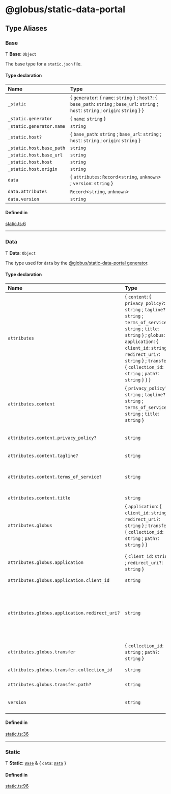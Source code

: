 # @globus/static-data-portal

## Type Aliases

### Base

Ƭ **Base**: `Object`

The base type for a `static.json` file.

#### Type declaration

| Name | Type |
| :------ | :------ |
| `_static` | \{ `generator`: \{ `name`: `string`  } ; `host?`: \{ `base_path`: `string` ; `base_url`: `string` ; `host`: `string` ; `origin`: `string`  }  } |
| `_static.generator` | \{ `name`: `string`  } |
| `_static.generator.name` | `string` |
| `_static.host?` | \{ `base_path`: `string` ; `base_url`: `string` ; `host`: `string` ; `origin`: `string`  } |
| `_static.host.base_path` | `string` |
| `_static.host.base_url` | `string` |
| `_static.host.host` | `string` |
| `_static.host.origin` | `string` |
| `data` | \{ `attributes`: `Record`\<`string`, `unknown`\> ; `version`: `string`  } |
| `data.attributes` | `Record`\<`string`, `unknown`\> |
| `data.version` | `string` |

#### Defined in

[static.ts:6](https://github.com/globus/static-data-portal/blob/a31cee6/utils/static.ts#L6)

___

### Data

Ƭ **Data**: `Object`

The type used for `data` by the [@globus/static-data-portal generator](https://github.com/globus/static-data-portal).

#### Type declaration

| Name | Type | Description |
| :------ | :------ | :------ |
| `attributes` | \{ `content`: \{ `privacy_policy?`: `string` ; `tagline?`: `string` ; `terms_of_service?`: `string` ; `title`: `string`  } ; `globus`: \{ `application`: \{ `client_id`: `string` ; `redirect_uri?`: `string`  } ; `transfer`: \{ `collection_id`: `string` ; `path?`: `string`  }  }  } | - |
| `attributes.content` | \{ `privacy_policy?`: `string` ; `tagline?`: `string` ; `terms_of_service?`: `string` ; `title`: `string`  } | - |
| `attributes.content.privacy_policy?` | `string` | A privacy policy to be rendered at `/privacy-policy`. This is especially useful for associating the published URL with your registered Globus Auth application. |
| `attributes.content.tagline?` | `string` | - |
| `attributes.content.terms_of_service?` | `string` | Terms and conditions to be rendered at `/terms-and-conditions`. This is especially useful for associating the published URL with your registered Globus Auth application. |
| `attributes.content.title` | `string` | The title of the research data portal. |
| `attributes.globus` | \{ `application`: \{ `client_id`: `string` ; `redirect_uri?`: `string`  } ; `transfer`: \{ `collection_id`: `string` ; `path?`: `string`  }  } | - |
| `attributes.globus.application` | \{ `client_id`: `string` ; `redirect_uri?`: `string`  } | Information about your registered Globus Auth Application (Client) **`See`** https://docs.globus.org/api/auth/developer-guide/#developing-apps |
| `attributes.globus.application.client_id` | `string` | The UUID of the client application. |
| `attributes.globus.application.redirect_uri?` | `string` | The redirect URI for the Globus Auth login page to complete the OAuth2 flow. The portal will make a reasonable effort to determine this URI, but this field is provided as a fallback. To use the portal's built-in authorization handling, redirects should be sent to `/authenticate` on the host. **`Example`** ```ts "https://example.com/data-portal/authenticate" ``` |
| `attributes.globus.transfer` | \{ `collection_id`: `string` ; `path?`: `string`  } | Configuration for Transfer-related functionality in the portal. |
| `attributes.globus.transfer.collection_id` | `string` | The UUID of the Globus collection to list and transfer files from. |
| `attributes.globus.transfer.path?` | `string` | The path on the collection to list and transfer files from. |
| `version` | `string` | The version of the `data` object, which is used to determine how the generator will render its `attributes`. **`Example`** ```ts "1.0.0" ``` |

#### Defined in

[static.ts:36](https://github.com/globus/static-data-portal/blob/a31cee6/utils/static.ts#L36)

___

### Static

Ƭ **Static**: [`Base`](modules.md#base) & \{ `data`: [`Data`](modules.md#data)  }

#### Defined in

[static.ts:96](https://github.com/globus/static-data-portal/blob/a31cee6/utils/static.ts#L96)
